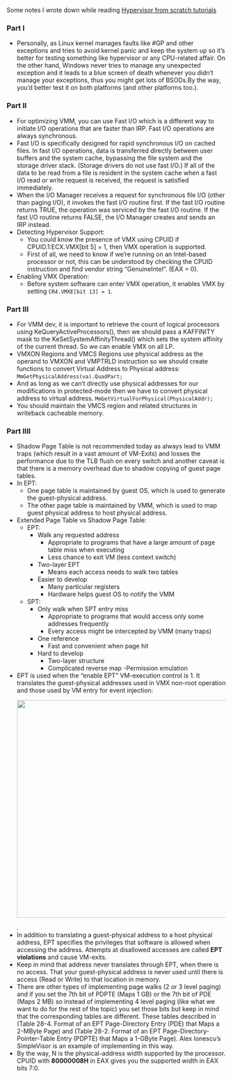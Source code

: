 Some notes I wrote down while reading [Hypervisor from scratch tutorials](https://rayanfam.com/topics/hypervisor-from-scratch-part-1/)

### Part I
* Personally, as Linux kernel manages faults like #GP and other exceptions and tries to avoid kernel panic and keep the system up so it’s better for testing something like hypervisor or any CPU-related affair. On the other hand, Windows never tries to manage any unexpected exception and it leads to a blue screen of death whenever you didn’t manage your exceptions, thus you might get lots of BSODs.By the way, you’d better test it on both platforms (and other platforms too.).

### Part II
* For optimizing VMM, you can use Fast I/O which is a different way to initiate I/O operations that are faster than IRP. Fast I/O operations are always synchronous.
* Fast I/O is specifically designed for rapid synchronous I/O on cached files. In fast I/O operations, data is transferred directly between user buffers and the system cache, bypassing the file system and the storage driver stack. (Storage drivers do not use fast I/O.) If all of the data to be read from a file is resident in the system cache when a fast I/O read or write request is received, the request is satisfied immediately. 
* When the I/O Manager receives a request for synchronous file I/O (other than paging I/O), it invokes the fast I/O routine first. If the fast I/O routine returns TRUE, the operation was serviced by the fast I/O routine. If the fast I/O routine returns FALSE, the I/O Manager creates and sends an IRP instead.
* Detecting Hypervisor Support:
    - You could know the presence of VMX using CPUID if CPUID.1:ECX.VMX[bit 5] = 1, then VMX operation is supported.
    - First of all, we need to know if we’re running on an Intel-based processor or not, this can be understood by checking the CPUID instruction and find vendor string “GenuineIntel“. (EAX = 0).
* Enabling VMX Operation:
    - Before system software can enter VMX operation, it enables VMX by setting ```CR4.VMXE[bit 13] = 1```.

### Part III
* For VMM dev, it is important to retrieve the count of logical processors using KeQueryActiveProcessors(), then we should pass a KAFFINITY mask to the KeSetSystemAffinityThread() which sets the system affinity of the current thread. So we can enable VMX on all LP.
* VMXON Regions and VMCS Regions use physical address as the operand to VMXON and VMPTRLD instruction so we should create functions to convert Virtual Address to Physical address: ```MmGetPhysicalAddress(va).QuadPart;```
* And as long as we can’t directly use physical addresses for our modifications in protected-mode then we have to convert physical address to virtual address. ```MmGetVirtualForPhysical(PhysicalAddr);```
* You should maintain the VMCS region and related structures in writeback cacheable memory.

### Part IIII
* Shadow Page Table is not recommended today as always lead to VMM traps (which result in a vast amount of VM-Exits) and losses the performance due to the TLB flush on every switch and another caveat is that there is a memory overhead due to shadow copying of guest page tables.
* In EPT:
    - One page table is maintained by guest OS, which is used to generate the guest-physical address.
    - The other page table is maintained by VMM, which is used to map guest physical address to host physical address.
* Extended Page Table vs Shadow Page Table:
    - EPT:
        - Walk any requested address
            - Appropriate to programs that have a large amount of page table miss when executing
            - Less chance to exit VM (less context switch)
        - Two-layer EPT
            - Means each access needs to walk two tables
        - Easier to develop
            - Many particular registers
            - Hardware helps guest OS to notify the VMM
    - SPT:
        - Only walk when SPT entry miss
            - Appropriate to programs that would access only some addresses frequently
            - Every access might be intercepted by VMM (many traps)
        - One reference
            - Fast and convenient when page hit
        - Hard to develop
            - Two-layer structure
            - Complicated reverse map
            -Permission emulation
* EPT is used when the “enable EPT” VM-execution control is 1. It translates the guest-physical addresses used in VMX non-root operation and those used by VM entry for event injection: <p align="center"><img src="https://i.imgur.com/uI1VUrO.png"  width="500px" height="auto"></p>.
* In addition to translating a guest-physical address to a host physical address, EPT specifies the privileges that software is allowed when accessing the address. Attempts at disallowed accesses are called __EPT violations__ and cause VM-exits.
* Keep in mind that address never translates through EPT, when there is no access. That your guest-physical address is never used until there is access (Read or Write) to that location in memory.
* There are other types of implementing page walks (2 or 3 level paging) and if you set the 7th bit of PDPTE (Maps 1 GB) or the 7th bit of PDE (Maps 2 MB) so instead of implementing 4 level paging (like what we want to do for the rest of the topic) you set those bits but keep in mind that the corresponding tables are different. These tables described in (Table 28-4. Format of an EPT Page-Directory Entry (PDE) that Maps a 2-MByte Page) and (Table 28-2. Format of an EPT Page-Directory-Pointer-Table Entry (PDPTE) that Maps a 1-GByte Page). Alex Ionescu’s SimpleVisor is an example of implementing in this way.
* By the way, N is the physical-address width supported by the processor. CPUID with __80000008H__ in EAX gives you the supported width in EAX bits 7:0.